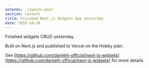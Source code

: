 ```yaml
---
extends: _layouts.post
section: content
title: Finished Next.js Widgets App yesterday
date: 2025-10-28
---
```


Finished widgets CRUD yesterday.

Built on Next.js and published to Vercel on the Hobby plan.

See [https://github.com/danielh-official/next-js-widgets](https://github.com/danielh-official/next-js-widgets) for more details.
